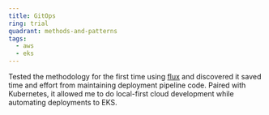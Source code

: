 ```yaml
---
title: GitOps
ring: trial
quadrant: methods-and-patterns
tags:
  - aws
  - eks
---
```


Tested the methodology for the first time using [flux](https://fluxcd.io/) and discovered it saved time and effort from maintaining deployment pipeline code. Paired with Kubernetes, it allowed me to do local-first cloud development while automating deployments to EKS.